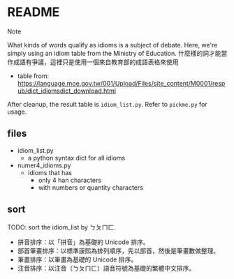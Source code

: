# README

> [!NOTE]
> What kinds of words qualify as idioms is a subject of debate. Here, we're simply using an idiom table from the Ministry of Education.
> 什麼樣的詞才能當作成語有爭議，這裡只是使用一個來自教育部的成語表格來使用

- table from: https://language.moe.gov.tw/001/Upload/Files/site_content/M0001/respub/dict_idiomsdict_download.html

After cleanup, the result table is ```idiom_list.py```. Refer to ```pickme.py``` for usage.


## files

- idiom_list.py
	- a python syntax dict for all idioms
- numer4_idioms.py
	- idioms that has
		- only 4 han characters
		- with numbers or quantity characters

## sort

TODO: sort the idiom_list by ㄅㄆㄇㄈ.

- 拼音排序：以「拼音」為基礎的 Unicode 排序。
- 部首筆畫排序：以標準康熙為排列順序，先以部首，然後是筆畫數做整理。
- 筆畫排序：以筆畫為基礎的 Unicode 排序。
- 注音排序：以注音（ㄅㄆㄇㄈ）語音符號為基礎的繁體中文排序。
